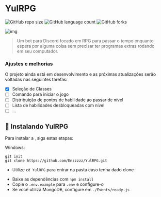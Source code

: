 # YulRPG

<!---Esses são exemplos. Veja https://shields.io para outras pessoas ou para personalizar este conjunto de escudos. Você pode querer incluir dependências, status do projeto e informações de licença aqui--->

![GitHub repo size](https://img.shields.io/github/repo-size/Enzzzzz/YulRPG?style=for-the-badge)
![GitHub language count](https://img.shields.io/github/languages/count/Enzzzzz/YulRPG?style=for-the-badge)
![GitHub forks](https://img.shields.io/github/forks/Enzzzzz/YulRPG?style=for-the-badge)

<img src="image.png" alt="img">

> Um bot para Discord focado em RPG para passar o tempo enquanto espera por alguma coisa sem precisar ter programas extras rodando em seu computador.

### Ajustes e melhorias

O projeto ainda está em desenvolvimento e as próximas atualizações serão voltadas nas seguintes tarefas:

- [x] Seleção de Classes
- [ ] Comando para iniciar o jogo
- [ ] Distribuição de pontos de habilidade ao passar de nível
- [ ] Lista de habilidades desbloqueadas com nível
- [ ] ...

## 🚀 Instalando YulRPG

Para instalar a <YulRPG>, siga estas etapas:

Windows:

```
git init
git clone https://github.com/Enzzzzz/YulRPG.git
```

- Utilize `cd YulRPG` para entrar na pasta caso tenha dado clone

* Baixe as dependências com `npm install`
* Copie o `.env.example` para `.env` e configure-o
* Se você utiliza MongoDB, configure em `./Events/ready.js`
